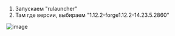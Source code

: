 1) Запускаем "rulauncher"
2) Там где версии, выбираем "1.12.2-forge1.12.2-14.23.5.2860"


![image](https://github.com/MadaraPodarok/Minecraft-Mods/assets/32459501/7c1f85eb-b074-4c02-8223-f7afa9ea2827)
